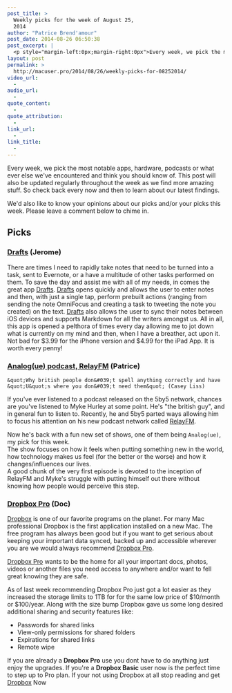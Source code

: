 ```yaml
---
post_title: >
  Weekly picks for the week of August 25,
  2014
author: "Patrice Brend'amour"
post_date: 2014-08-26 06:50:38
post_excerpt: |
  <p style="margin-left:0px;margin-right:0px">Every week, we pick the most notable apps, hardware, podcasts or what ever else we've encountered and think you should know of. This post will also be updated regularly throughout the week as we find more amazing stuff. So check back every now and then to learn about our latest findings.</p><p>Our picks this week:</p><ul><li>Drafts</li><li>Analog(ue) podcast</li><li>Dropbox Pro</li></ul>
layout: post
permalink: >
  http://macuser.pro/2014/08/26/weekly-picks-for-08252014/
video_url:
  - 
audio_url:
  - 
quote_content:
  - 
quote_attribution:
  - 
link_url:
  - 
link_title:
  - 
---
```




Every week, we pick the most notable apps, hardware, podcasts or what ever else we've encountered and think you should know of. This post will also be updated regularly throughout the week as we find more amazing stuff. So check back every now and then to learn about our latest findings.

We'd also like to know your opinions about our picks and/or your picks this week. Please leave a comment below to chime in. 

## Picks

### [Drafts](https://itunes.apple.com/us/app/drafts-quickly-capture-notes/id502385074?mt=8&amp;uo=4&amp;at=1l3v3UY) (Jerome)

There are times I need to rapidly take notes that need to be turned into a task, sent to Evernote, or a have a multitude of other tasks performed on them.  To save the day and assist me with all of my needs, in comes the great app [Drafts](https://itunes.apple.com/us/app/drafts-quickly-capture-notes/id502385074?mt=8&amp;uo=4&amp;at=1l3v3UY).  [Drafts](https://itunes.apple.com/us/app/drafts-quickly-capture-notes/id502385074?mt=8&amp;uo=4&amp;at=1l3v3UY) opens quickly and allows the user to enter notes and then, with just a single tap, perform prebuilt actions (ranging from sending the note OmniFocus and creating a task to tweeting the note you created) on the text.  [Drafts](https://itunes.apple.com/us/app/drafts-quickly-capture-notes/id502385074?mt=8&amp;uo=4&amp;at=1l3v3UY) also allows the user to sync their notes between iOS devices and supports Markdown for all the writers amongst us.  All in all, this app is opened a pelthora of times every day allowing me to jot down what is currently on my mind and then, when I have a breather, act upon it.  Not bad for $3.99 for the iPhone version and $4.99 for the iPad App.  It is worth every penny!

### [Analog(ue) podcast, RelayFM](http://relay.fm/analogue) (Patrice)

```
&quot;Why british people don&#039;t spell anything correctly and have &quot;U&quot;s where you don&#039;t need them&quot; (Casey Liss)
```

If you've ever listened to a podcast released on the 5by5 network, chances are you've listened to Myke Hurley at some point. He's "the british guy", and in general fun to listen to. Recently, he and 5by5 parted ways allowing him to focus his attention on his new podcast network called [RelayFM](http://relay.fm).

Now he's back with a fun new set of shows, one of them being `Analog(ue)`, my pick for this week.  
The show focuses on how it feels when putting something new in the world, how technology makes us feel (for the better or the worse) and how it changes/influences our lives.  
A good chunk of the very first episode is devoted to the inception of RelayFM and Myke's struggle with putting himself out there without knowing how people would perceive this step.

### [Dropbox Pro](https://db.tt/dzTNsXs "Dropbox Pro") (Doc)

[Dropbox](https://db.tt/dzTNsXs "Dropbox") is one of our favorite programs on the planet. For many Mac professional Dropbox is the first application installed on a new Mac. The free program has always been good but if you want to get serious about keeping your important data synced, backed up and accessible wherever you are we would always recommend [Dropbox Pro](https://db.tt/dzTNsXs).

[Dropbox Pro](https://www.dropbox.com/upgrade "Dropbox Pro") wants to be the home for all your important docs, photos, videos or another files you need access to anywhere and/or want to fell great knowing they are safe.

As of last week recommending Dropbox Pro just got a lot easier as they increased the storage limits to 1TB for for the same low price of $10/month or $100/year.  Along with the size bump Dropbox gave us some long desired additional sharing and security features like:   

* Passwords for shared links
* View-only permissions for shared folders
* Expirations for shared links
* Remote wipe

If you are already a **Dropbox Pro** use you dont have to do anything just enjoy the upgrades. If you're a **Dropbox Basic** user now is the perfect time to step up to Pro plan. If your not using Dropbox at all stop reading and get [Dropbox](https://db.tt/dzTNsXs "Sing up for Dropbox for free") Now

